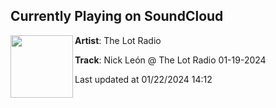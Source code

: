 ## Currently Playing on SoundCloud

[<img align="left" width="100" src="https://i1.sndcdn.com/artworks-759FAs7kzzAma5Xo-zFOLWg-t500x500.jpg">](https://soundcloud.com/thelotradio/nick-leon-the-lot-radio-01-19-2024)

**Artist**: The Lot Radio 

**Track**: Nick León @ The Lot Radio 01-19-2024

Last updated at 01/22/2024 14:12
